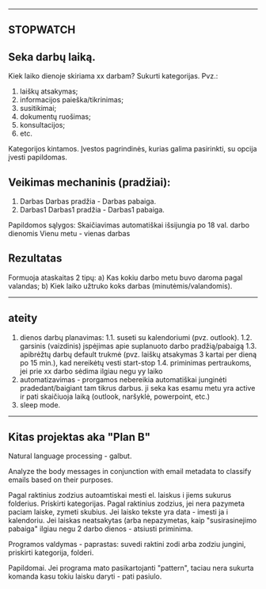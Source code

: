 --------------
STOPWATCH
--------------

Seka darbų laiką.
---
Kiek laiko dienoje skiriama xx darbam? Sukurti kategorijas. Pvz.:
1. laiškų atsakymas;
2. informacijos paieška/tikrinimas;
3. susitikimai;
4. dokumentų ruošimas;
5. konsultacijos;
6. etc.

Kategorijos kintamos. Įvestos pagrindinės, kurias galima pasirinkti, su opcija įvesti papildomas.

Veikimas mechaninis (pradžiai):
---
1. Darbas
Darbas pradžia - Darbas pabaiga.
2. Darbas1
Darbas1 pradžia - Darbas1 pabaiga.

Papildomos sąlygos:
Skaičiavimas automatiškai išsijungia po 18 val. darbo dienomis
Vienu metu - vienas darbas

Rezultatas
---
Formuoja ataskaitas 2 tipų:
a) Kas kokiu darbo metu buvo daroma pagal valandas;
b) Kiek laiko užtruko koks darbas (minutėmis/valandomis).


------
ateity
------
1. dienos darbų planavimas:
1.1. suseti su kalendoriumi (pvz. outlook).
1.2. garsinis (vaizdinis) įspėjimas apie suplanuoto darbo pradžią/pabaigą
1.3. apibrėžtų darbų default trukmė (pvz. laiškų atsakymas 3 kartai per dieną po 15 min.), kad nereikėtų vesti start-stop
1.4. priminimas pertraukoms, jei prie xx darbo sėdima ilgiau negu yy laiko
2. automatizavimas - prorgamos nebereikia automatiškai junginėti pradedant/baigiant tam tikrus darbus. ji seka kas esamu metu yra active ir pati skaičiuoja laiką (outlook, naršyklė, powerpoint, etc.)
3. sleep mode.




-----------------
Kitas projektas aka "Plan B"
-----------------
Natural language processing - galbut.

Analyze the body messages in conjunction with email metadata to classify emails based on their purposes.

Pagal raktinius zodzius autoamtiskai mesti el. laiskus i jiems sukurus folderius.
Priskirti kategorijas.
Pagal raktinius zodzius, jei nera pazymeta paciam laiske, zymeti skubius. Jei laisko tekste yra data - imesti ja i kalendoriu.
Jei laiskas neatsakytas (arba nepazymetas, kaip "susirasinejimo pabaiga" ilgiau negu 2 darbo dienos - atsiusti priminima.

Programos valdymas - paprastas: suvedi raktini zodi arba zodziu jungini, priskirti kategorija, folderi. 


Papildomai. Jei programa mato pasikartojanti "pattern", taciau nera sukurta komanda kasu tokiu laisku daryti - pati pasiulo.





